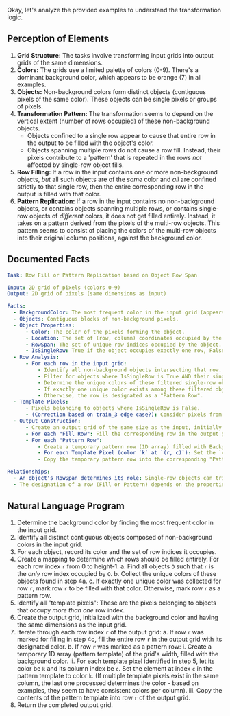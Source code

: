Okay, let's analyze the provided examples to understand the transformation logic.

## Perception of Elements

1.  **Grid Structure:** The tasks involve transforming input grids into output grids of the same dimensions.
2.  **Colors:** The grids use a limited palette of colors (0-9). There's a dominant background color, which appears to be orange (7) in all examples.
3.  **Objects:** Non-background colors form distinct objects (contiguous pixels of the same color). These objects can be single pixels or groups of pixels.
4.  **Transformation Pattern:** The transformation seems to depend on the vertical extent (number of rows occupied) of these non-background objects.
    *   Objects confined to a single row appear to cause that entire row in the output to be filled with the object's color.
    *   Objects spanning multiple rows do not cause a row fill. Instead, their pixels contribute to a 'pattern' that is repeated in the rows *not* affected by single-row object fills.
5.  **Row Filling:** If a row in the input contains one or more non-background objects, *but* all such objects are of the *same* color and *all* are confined strictly to that single row, then the entire corresponding row in the output is filled with that color.
6.  **Pattern Replication:** If a row in the input contains no non-background objects, or contains objects spanning multiple rows, or contains single-row objects of *different* colors, it does not get filled entirely. Instead, it takes on a pattern derived from the pixels of the multi-row objects. This pattern seems to consist of placing the colors of the multi-row objects into their original column positions, against the background color.

## Documented Facts


```yaml
Task: Row Fill or Pattern Replication based on Object Row Span

Input: 2D grid of pixels (colors 0-9)
Output: 2D grid of pixels (same dimensions as input)

Facts:
  - BackgroundColor: The most frequent color in the input grid (appears to be orange/7).
  - Objects: Contiguous blocks of non-background pixels.
  - Object Properties:
      - Color: The color of the pixels forming the object.
      - Location: The set of (row, column) coordinates occupied by the object.
      - RowSpan: The set of unique row indices occupied by the object.
      - IsSingleRow: True if the object occupies exactly one row, False otherwise.
  - Row Analysis:
      - For each row in the input grid:
          - Identify all non-background objects intersecting that row.
          - Filter for objects where IsSingleRow is True AND their single row index matches the current row index.
          - Determine the unique colors of these filtered single-row objects.
          - If exactly one unique color exists among these filtered objects, the row is designated as a "Fill Row" with that color.
          - Otherwise, the row is designated as a "Pattern Row".
  - Template Pixels:
      - Pixels belonging to objects where IsSingleRow is False.
      - (Correction based on train_3 edge case?): Consider pixels from objects in rows designated as "Pattern Rows" due to multiple different-colored single-row objects. Let's stick to the simpler rule first: Template pixels are *only* from multi-row objects.
  - Output Construction:
      - Create an output grid of the same size as the input, initially filled with BackgroundColor.
      - For each "Fill Row": Fill the corresponding row in the output grid with its designated fill color.
      - For each "Pattern Row":
          - Create a temporary pattern row (1D array) filled with BackgroundColor.
          - For each Template Pixel (color `k` at `(r, c)`): Set the `c`-th element of the temporary pattern row to `k`.
          - Copy the temporary pattern row into the corresponding "Pattern Row" in the output grid.

Relationships:
  - An object's RowSpan determines its role: Single-row objects can trigger Row Fills, multi-row objects contribute to the Pattern Rows.
  - The designation of a row (Fill or Pattern) depends on the properties (Color, RowSpan) of the objects within it.
```


## Natural Language Program

1.  Determine the background color by finding the most frequent color in the input grid.
2.  Identify all distinct contiguous objects composed of non-background colors in the input grid.
3.  For each object, record its color and the set of row indices it occupies.
4.  Create a mapping to determine which rows should be filled entirely. For each row index `r` from 0 to height-1:
    a.  Find all objects `O` such that `r` is the *only* row index occupied by `O`.
    b.  Collect the unique colors of these objects found in step 4a.
    c.  If exactly one unique color was collected for row `r`, mark row `r` to be filled with that color. Otherwise, mark row `r` as a pattern row.
5.  Identify all "template pixels": These are the pixels belonging to objects that occupy *more than one* row index.
6.  Create the output grid, initialized with the background color and having the same dimensions as the input grid.
7.  Iterate through each row index `r` of the output grid:
    a.  If row `r` was marked for filling in step 4c, fill the entire row `r` in the output grid with its designated color.
    b.  If row `r` was marked as a pattern row:
        i.  Create a temporary 1D array (pattern template) of the grid's width, filled with the background color.
        ii. For each template pixel identified in step 5, let its color be `k` and its column index be `c`. Set the element at index `c` in the pattern template to color `k`. (If multiple template pixels exist in the same column, the last one processed determines the color - based on examples, they seem to have consistent colors per column).
        iii. Copy the contents of the pattern template into row `r` of the output grid.
8.  Return the completed output grid.